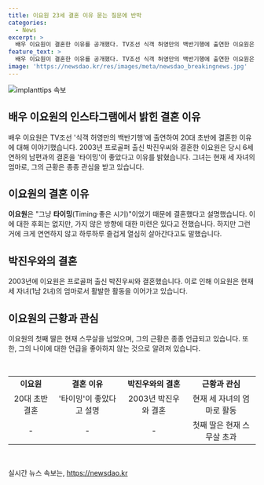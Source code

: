 ```yaml
---
title: 이요원 23세 결혼 이유 묻는 질문에 반박
categories:
  - News
excerpt: >
  배우 이요원이 결혼한 이유를 공개했다. TV조선 식객 허영만의 백반기행에 출연한 이요원은 열정이 넘치는데 타이밍이 좋았다고 밝히며 후회는 없다고 전했다. 6세 연하 프로골퍼 박진우와의 결혼은 이요원이 20대 초반일 때였는데, 그때 가장 큰 인기를 누렸는지에 대한 질문에 이요원은 남편이 그 얘기를 싫어한다며 회피했다. 세 자녀를 둔 이요원의 근황은 끊임없이 주목받고 있다.
feature_text: >
  배우 이요원이 결혼한 이유를 공개했다. TV조선 식객 허영만의 백반기행에 출연한 이요원은 열정이 넘치는데 타이밍이 좋았다고 밝히며 후회는 없다고 전했다. 6세 연하 프로골퍼 박진우와의 결혼은 이요원이 20대 초반일 때였는데, 그때 가장 큰 인기를 누렸는지에 대한 질문에 이요원은 남편이 그 얘기를 싫어한다며 회피했다. 세 자녀를 둔 이요원의 근황은 끊임없이 주목받고 있다.
image: 'https://newsdao.kr/res/images/meta/newsdao_breakingnews.jpg'
---
```


<p><img src="httpss://newsdao.kr/res/images/meta/newsdao_breakingnews.jpg" alt="implanttips 속보" /></p>

<h2 data-ke-size="size26">배우 이요원의 인스타그램에서 밝힌 결혼 이유</h2>

<p data-ke-size="size16">배우 이요원은 TV조선 '식객 허영만의 백반기행'에 출연하여 20대 초반에 결혼한 이유에 대해 이야기했습니다. 2003년 프로골퍼 출신 박진우씨와 결혼한 이요원은 당시 6세 연하의 남편과의 결혼을 '타이밍'이 좋았다고 이유를 밝혔습니다. 그녀는 현재 세 자녀의 엄마로, 그의 근황은 종종 관심을 받고 있습니다.</p>

<h2 data-ke-size="size20">이요원의 결혼 이유</h2>

<p data-ke-size="size16"><b>이요원</b>은 "그냥 <b>타이밍</b>(Timing·좋은 시기)"이었기 때문에 결혼했다고 설명했습니다. 이에 대한 후회는 없지만, 가지 않은 방향에 대한 미련은 있다고 전했습니다. 하지만 그런 거에 크게 연연하지 않고 하루하루 즐겁게 열심히 살아간다고도 말했습니다.</p>

<h2 data-ke-size="size20">박진우와의 결혼</h2>

<p data-ke-size="size16">2003년에 이요원은 프로골퍼 출신 박진우씨와 결혼했습니다. 이로 인해 이요원은 현재 세 자녀(1남 2녀)의 엄마로서 활발한 활동을 이어가고 있습니다.</p>

<h2 data-ke-size="size20">이요원의 근황과 관심</h2>

<p data-ke-size="size16">이요원의 첫째 딸은 현재 스무살을 넘었으며, 그의 근황은 종종 언급되고 있습니다. 또한, 그의 나이에 대한 언급을 좋아하지 않는 것으로 알려져 있습니다.</p>

<p data-ke-size="size16">&nbsp;</p>

<table>
    <tbody>
        <tr>
            <td style="text-align: center; height: 17px;"><b>이요원</b></td>
            <td style="text-align: center; height: 17px;"><b>결혼 이유</b></td>
            <td style="text-align: center; height: 17px;"><b>박진우와의 결혼</b></td>
            <td style="text-align: center; height: 17px;"><b>근황과 관심</b></td>
        </tr>
        <tr>
            <td style="text-align: center; height: 17px;">20대 초반 결혼</td>
            <td style="text-align: center; height: 17px;">'타이밍'이 좋았다고 설명</td>
            <td style="text-align: center; height: 17px;">2003년 박진우와 결혼</td>
            <td style="text-align: center; height: 17px;">현재 세 자녀의 엄마로 활동</td>
        </tr>
        <tr>
            <td style="text-align: center; height: 17px;">-</td>
            <td style="text-align: center; height: 17px;">-</td>
            <td style="text-align: center; height: 17px;">-</td>
            <td style="text-align: center; height: 17px;">첫째 딸은 현재 스무살 초과</td>
        </tr>
    </tbody>
</table>

<p data-ke-size="size16">&nbsp;</p>
실시간 뉴스 속보는, <a href="https://newsdao.kr" rel="dofollow">https://newsdao.kr</a>


